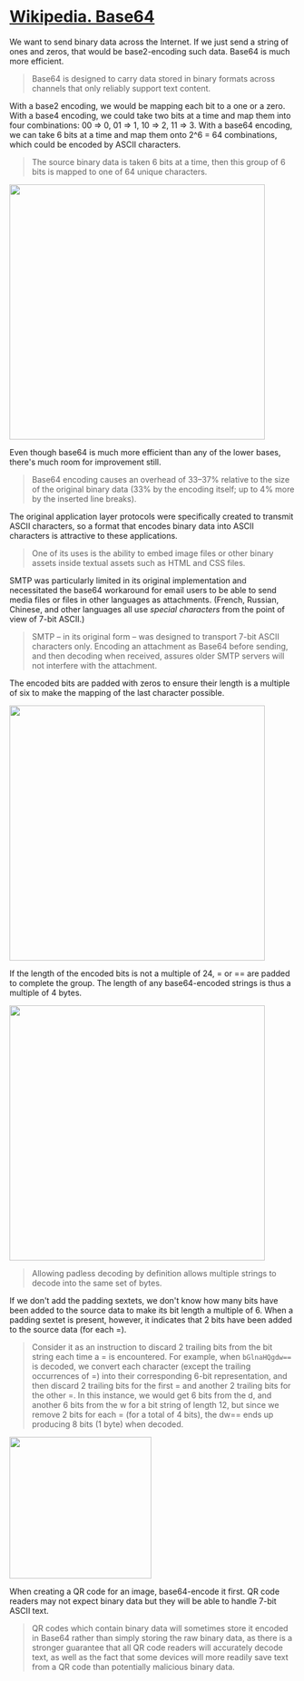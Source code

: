 # [Wikipedia. Base64](https://en.wikipedia.org/wiki/Base64)

We want to send binary data across the Internet. If we just send a string of ones and zeros, that would be base2-encoding such data. Base64 is much more efficient.

> Base64 is designed to carry data stored in binary formats across channels that only reliably support text content.

With a base2 encoding, we would be mapping each bit to a one or a zero. With a base4 encoding, we could take two bits at a time and map them into four combinations: 00 => 0, 01 => 1, 10 => 2, 11 => 3. With a base64 encoding, we can take 6 bits at a time and map them onto 2^6 = 64 combinations, which could be encoded by ASCII characters.

> The source binary data is taken 6 bits at a time, then this group of 6 bits is mapped to one of 64 unique characters.

<img src="https://github.com/user-attachments/assets/6a80ec02-3b4c-42e5-8ca3-18411982ca90" style="width: 450px">

Even though base64 is much more efficient than any of the lower bases, there's much room for improvement still.

> Base64 encoding causes an overhead of 33–37% relative to the size of the original binary data (33% by the encoding itself; up to 4% more by the inserted line breaks).

The original application layer protocols were specifically created to transmit ASCII characters, so a format that encodes binary data into ASCII characters is attractive to these applications.

> One of its uses is the ability to embed image files or other binary assets inside textual assets such as HTML and CSS files.

SMTP was particularly limited in its original implementation and necessitated the base64 workaround for email users to be able to send media files or files in other languages as attachments. (French, Russian, Chinese, and other languages all use *special characters* from the point of view of 7-bit ASCII.)

> SMTP – in its original form – was designed to transport 7-bit ASCII characters only. Encoding an attachment as Base64 before sending, and then decoding when received, assures older SMTP servers will not interfere with the attachment.

The encoded bits are padded with zeros to ensure their length is a multiple of six to make the mapping of the last character possible.

<img src="https://github.com/user-attachments/assets/255e6b8c-cf72-4715-a675-574638cf6c48" style="width: 450px">

If the length of the encoded bits is not a multiple of 24, = or == are padded to complete the group. The length of any base64-encoded strings is thus a multiple of 4 bytes.

<img src="https://github.com/user-attachments/assets/9c9137b7-72fb-4762-9cf8-06dde72b0018" style="width: 450px">

> Allowing padless decoding by definition allows multiple strings to decode into the same set of bytes.

If we don't add the padding sextets, we don't know how many bits have been added to the source data to make its bit length a multiple of 6. When a padding sextet is present, however, it indicates that 2 bits have been added to the source data (for each =).

> Consider it as an instruction to discard 2 trailing bits from the bit string each time a = is encountered. For example, when `bGlnaHQgdw==` is decoded, we convert each character (except the trailing occurrences of =) into their corresponding 6-bit representation, and then discard 2 trailing bits for the first = and another 2 trailing bits for the other =. In this instance, we would get 6 bits from the d, and another 6 bits from the w for a bit string of length 12, but since we remove 2 bits for each = (for a total of 4 bits), the dw== ends up producing 8 bits (1 byte) when decoded.

<img src="https://github.com/user-attachments/assets/b3e027bd-4c94-47f0-a3a0-d888b32d7af5" style="width: 250px">

When creating a QR code for an image, base64-encode it first. QR code readers may not expect binary data but they will be able to handle 7-bit ASCII text.

> QR codes which contain binary data will sometimes store it encoded in Base64 rather than simply storing the raw binary data, as there is a stronger guarantee that all QR code readers will accurately decode text, as well as the fact that some devices will more readily save text from a QR code than potentially malicious binary data.
